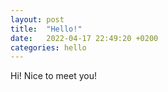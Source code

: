 ```yaml
---
layout: post
title:  "Hello!"
date:   2022-04-17 22:49:20 +0200
categories: hello
---
```


Hi! Nice to meet you!
